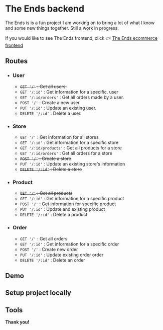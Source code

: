 # The Ends backend

The Ends is is a fun project I am working on to bring a lot of what I know and some new things together. Still a work in progress. 

If you would like to see The Ends frontend, click :point_right: [The Ends ecommerce frontend](https://github.com/Ceejaymar/TheEnds-ecommerce-backend)

## Routes

- ### User
  - ~~`GET '/'` : Get all users.~~
  - `GET '/:id'` : Get information for a specific. user <!-- Prob needs to be move to orders routes. -->
  - `GET '/:id/orders'` : Get all orders made by a user.
  - `POST '/'` : Create a new user.
  - `PUT '/:id'` :  Update an existing user.
  - `DELETE '/:id'` : Delete a user.

- ### Store
  - `GET '/'` : Get information for all stores
  - `GET '/:id'` : Get information for a specific store
  - `GET '/:id/products'` : Get all products for a store
  - `GET '/:id/orders'` : Get all orders for a store
  - ~~`POST '/'` : Create a store~~
  - `PUT '/:id'` : Update an existing store's information
  - ~~`DELETE '/:id'` : Delete a store~~

- ### Product
  - ~~`GET '/'` : Get all products~~
  - `GET '/:id'` : Get information for a specific product
  - `POST '/'` : Get information for specific product 
  - `PUT '/:id'` : Update and existing product
  - `DELETE '/:id'` : Delete a product

- ### Order
  - `GET '/'` : Get all orders
  - `GET '/:id'` : Get information for a specific order
  - `POST '/'` : Create new order 
  - `PUT '/:id'` : Update existing order order
  - `DELETE '/:id'` : Delete an order

<!-- - ### Orderline
  - `GET '/'` : 
  - `POST '/:id'` : 
  - `PUT '/:id'` : 
  - `DELETE '/:id'` :  -->

## Demo

## Setup project locally

## Tools

__Thank you!__